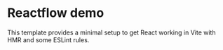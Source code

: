 # Reactflow demo

This template provides a minimal setup to get React working in Vite with HMR and some ESLint rules.

